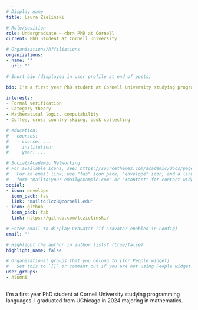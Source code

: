```yaml
---
# Display name
title: Laura Zielinski

# Role/position
role: Undergraduate → <br> PhD at Cornell
current: PhD Student at Cornell University

# Organizations/Affiliations
organizations:
- name: ""
  url: ""

# Short bio (displayed in user profile at end of posts)

bio: I'm a first year PhD student at Cornell University studying programming languages. I graduated from UChicago in 2024 majoring in mathematics.

interests:
- Formal verification
- Category theory
- Mathematical logic, computability
- Coffee, cross country skiing, book collecting

# education:
#   courses:
#   - course: ...
#     institution:
#     year: ...

# Social/Academic Networking
# For available icons, see: https://sourcethemes.com/academic/docs/page-builder/#icons
#   For an email link, use "fas" icon pack, "envelope" icon, and a link in the
#   form "mailto:your-email@example.com" or "#contact" for contact widget.
social:
- icon: envelope
  icon_pack: fas
  link: 'mailto:lcz8@cornell.edu'
- icon: github
  icon_pack: fab
  link: https://github.com/lczielinski/

# Enter email to display Gravatar (if Gravatar enabled in Config)
email: ""

# Highlight the author in author lists? (true/false)
highlight_name: false

# Organizational groups that you belong to (for People widget)
#   Set this to `[]` or comment out if you are not using People widget.
user_groups: 
- Alumni
---
```


I'm a first year PhD student at Cornell University studying programming languages. I graduated from UChicago in 2024 majoring in mathematics.
